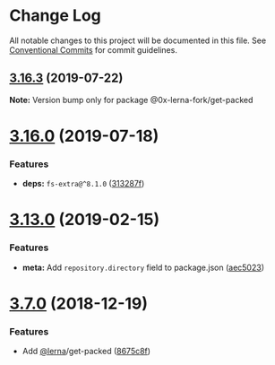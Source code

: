 # Change Log

All notable changes to this project will be documented in this file.
See [Conventional Commits](https://conventionalcommits.org) for commit guidelines.

## [3.16.3](https://github.com/lerna/lerna/compare/v3.16.0...v3.16.3) (2019-07-22)

**Note:** Version bump only for package @0x-lerna-fork/get-packed





# [3.16.0](https://github.com/lerna/lerna/compare/v3.15.0...v3.16.0) (2019-07-18)


### Features

* **deps:** `fs-extra@^8.1.0` ([313287f](https://github.com/lerna/lerna/commit/313287f))





# [3.13.0](https://github.com/lerna/lerna/compare/v3.12.1...v3.13.0) (2019-02-15)


### Features

* **meta:** Add `repository.directory` field to package.json ([aec5023](https://github.com/lerna/lerna/commit/aec5023))





# [3.7.0](https://github.com/lerna/lerna/compare/v3.6.0...v3.7.0) (2018-12-19)


### Features

* Add [@lerna](https://github.com/lerna)/get-packed ([8675c8f](https://github.com/lerna/lerna/commit/8675c8f))
